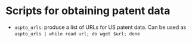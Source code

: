 # Scripts for obtaining patent data

  * `uspto_urls`: produce a list of URLs for US patent data. Can be used as `uspto_urls | while read url; do wget $url; done` 

